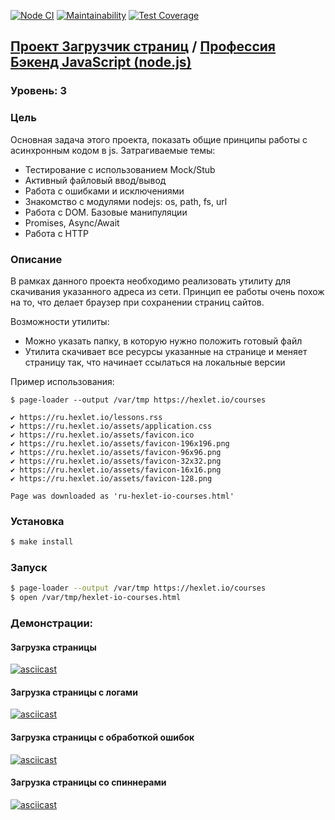 [![Node CI](https://github.com/MrFSP/backend-project-lvl3/workflows/Node%20CI/badge.svg)](https://github.com/MrFSP/backend-project-lvl3/actions)
[![Maintainability](https://api.codeclimate.com/v1/badges/de2c9df57d2f76475b9d/maintainability)](https://codeclimate.com/github/MrFSP/backend-project-lvl3/maintainability)
[![Test Coverage](https://api.codeclimate.com/v1/badges/de2c9df57d2f76475b9d/test_coverage)](https://codeclimate.com/github/MrFSP/backend-project-lvl3/test_coverage)

## [Проект Загрузчик страниц](https://ru.hexlet.io/professions/backend/projects/4) / [Профессия Бэкенд JavaScript (node.js)](https://ru.hexlet.io/professions/backend)

### Уровень: 3

### Цель
Основная задача этого проекта, показать общие принципы работы 
с асинхронным кодом в js. Затрагиваемые темы:

* Тестирование с использованием Mock/Stub
* Активный файловый ввод/вывод
* Работа с ошибками и исключениями
* Знакомство с модулями nodejs: os, path, fs, url
* Работа с DOM. Базовые манипуляции
* Promises, Async/Await
* Работа с HTTP

### Описание

В рамках данного проекта необходимо реализовать утилиту для скачивания 
указанного адреса из сети. Принцип ее работы очень похож на то, что делает 
браузер при сохранении страниц сайтов.

Возможности утилиты:

* Можно указать папку, в которую нужно положить готовый файл
* Утилита скачивает все ресурсы указанные на странице и меняет страницу так, 
что начинает ссылаться на локальные версии

Пример использования:

```
$ page-loader --output /var/tmp https://hexlet.io/courses

✔ https://ru.hexlet.io/lessons.rss
✔ https://ru.hexlet.io/assets/application.css
✔ https://ru.hexlet.io/assets/favicon.ico
✔ https://ru.hexlet.io/assets/favicon-196x196.png
✔ https://ru.hexlet.io/assets/favicon-96x96.png
✔ https://ru.hexlet.io/assets/favicon-32x32.png
✔ https://ru.hexlet.io/assets/favicon-16x16.png
✔ https://ru.hexlet.io/assets/favicon-128.png

Page was downloaded as 'ru-hexlet-io-courses.html'
```

### Установка

```sh
$ make install
```

### Запуск

```sh
$ page-loader --output /var/tmp https://hexlet.io/courses
$ open /var/tmp/hexlet-io-courses.html
``` 

### Демонстрации:

#### Загрузка страницы

[![asciicast](https://asciinema.org/a/313018.svg)](https://asciinema.org/a/313018)

#### Загрузка страницы с логами

[![asciicast](https://asciinema.org/a/313322.svg)](https://asciinema.org/a/313322)

#### Загрузка страницы с обработкой ошибок

[![asciicast](https://asciinema.org/a/313323.svg)](https://asciinema.org/a/313323)

#### Загрузка страницы со спиннерами

[![asciicast](https://asciinema.org/a/313430.svg)](https://asciinema.org/a/313430)
